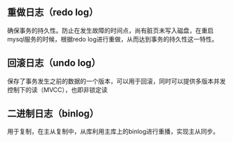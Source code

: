 ## 重做日志（redo log）
确保事务的持久性。防止在发生故障的时间点，尚有脏页未写入磁盘，在重启mysql服务的时候，根据redo log进行重做，从而达到事务的持久性这一特性。

## 回滚日志（undo log）
保存了事务发生之前的数据的一个版本，可以用于回滚，同时可以提供多版本并发控制下的读（MVCC），也即非锁定读


## 二进制日志（binlog）
用于复制，在主从复制中，从库利用主库上的binlog进行重播，实现主从同步。 
